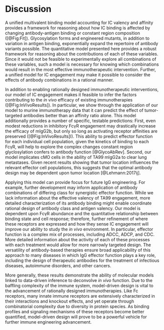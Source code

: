 # Discussion

A unified multivalent binding model accounting for IC valency and affinity provides a framework for reasoning about how IC binding is affected by changing antibody-antigen binding or constant region composition ([@Fig:Fit]). Glycosylation forms and engineered mutants, in addition to variation in antigen binding, exponentially expand the repertoire of antibody variants possible. The quantitative model presented here provides a robust framework for reasoning about the contributions of each of these variables. Since it would not be feasible to experimentally explore all combinations of these variables, such a model is necessary for knowing which combinations would result in the most effective immunotherapeutic intervention. Further, a unified model for IC engagement may make it possible to consider the effects of antibody combinations in a rational manner.

In addition to enabling rationally designed immunotherapeutic interventions, our model of IC engagement makes it feasible to infer the factors contributing to the *in vivo* efficacy of existing immunotherapies ([@Fig:InVivoResults]). In particular, we show through the application of our model to murine immunotherapy data that it can predict the effect of tumor-targeted antibodies better than an affinity ratio alone. This model additionally provides a number of specific, testable predictions: First, even modest reductions in inhibitory FcγR engagement may drastically increase the efficacy of mIgG2b, but only so long as activating receptor affinities are preserved ([@Fig:InVivoResults]I). This ability to predict effector function for each individual cell population, given the kinetics of binding to each FcγR, will help to explore the complex changes constant region glyclosylation confers to antibody function [@GlycoAbRev]. Second, our model implicates cMO cells in the ability of TA99 mIgG2a to clear lung metastases. Given recent results showing that tumor location influences the relevant effector cell populations, this suggests that the optimal antibody design may be dependent upon tumor location [@Lehmann:2017ij].

Applying this model can provide focus for future IgG engineering. For example, further development may inform application of antibody combinations of differing class for synergistic effector function. While we lack information about the effective valency of TA99 engagement, more detailed characterization of its antibody binding might enable coordinate rational design of antibody class and antigen valency. Our model is dependent upon FcγR abundance and the quantitative relationship between binding state and cell response; therefore, further refinement of where these receptors are expressed and how they sense IC engagement will improve our ability to study the *in vivo* environment. In particular, effector function is a complex mix of processes, including ADCC, ADCP, and CDC. More detailed information about the activity of each of these processes with each treatment would allow for more narrowly targeted design. The versatility of antibody-based therapies ensure broad applicability of this approach to many diseases in which IgG effector function plays a key role, including the design of therapeutic antibodies for the treatment of infectious diseases, autoimmune disorders, and other cancers.

More generally, these results demonstrate the ability of molecular models linked to data-driven inference to deconvolve *in vivo* function. Due to the baffling complexity of the immune system, model-driven design is vital to the advancement of rationally designed immunotherapies. Like Fc receptors, many innate immune receptors are extensively characterized in their interactions and knockout effects, and yet operate through combinatorial complexity due to diversity in protein species. As binding profiles and signaling mechanisms of these receptors become better quantified, model-driven design will prove to be a powerful vehicle for further immune engineering advancement.
